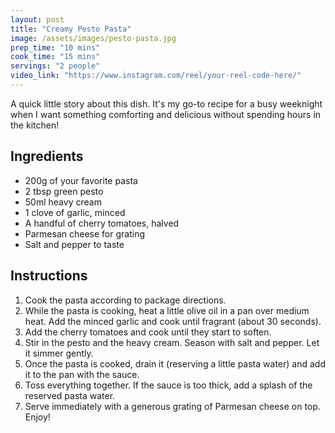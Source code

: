 ```yaml
---
layout: post
title: "Creamy Pesto Pasta"
image: /assets/images/pesto-pasta.jpg
prep_time: "10 mins"
cook_time: "15 mins"
servings: "2 people"
video_link: "https://www.instagram.com/reel/your-reel-code-here/"
---
```


A quick little story about this dish. It's my go-to recipe for a busy weeknight when I want something comforting and delicious without spending hours in the kitchen!

## Ingredients

* 200g of your favorite pasta
* 2 tbsp green pesto
* 50ml heavy cream
* 1 clove of garlic, minced
* A handful of cherry tomatoes, halved
* Parmesan cheese for grating
* Salt and pepper to taste

## Instructions

1.  Cook the pasta according to package directions.
2.  While the pasta is cooking, heat a little olive oil in a pan over medium heat. Add the minced garlic and cook until fragrant (about 30 seconds).
3.  Add the cherry tomatoes and cook until they start to soften.
4.  Stir in the pesto and the heavy cream. Season with salt and pepper. Let it simmer gently.
5.  Once the pasta is cooked, drain it (reserving a little pasta water) and add it to the pan with the sauce.
6.  Toss everything together. If the sauce is too thick, add a splash of the reserved pasta water.
7.  Serve immediately with a generous grating of Parmesan cheese on top. Enjoy!